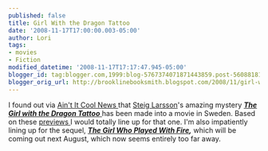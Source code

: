 ```yaml
---
published: false
title: Girl With the Dragon Tattoo
date: '2008-11-17T17:00:00.003-05:00'
author: Lori
tags:
- movies
- Fiction
modified_datetime: '2008-11-17T17:17:47.945-05:00'
blogger_id: tag:blogger.com,1999:blog-5767374071871443859.post-5608818113696642242
blogger_orig_url: http://brooklinebooksmith.blogspot.com/2008/11/girl-with-dragon-tattoo.html
---
```


I found out via <a href="http://www.aintitcool.com/node/39093">Ain't It Cool News </a>that <a href="http://en.wikipedia.org/wiki/Stieg_Larsson">Steig Larsson</a>'s amazing mystery <a href="http://brookline.booksense.com/NASApp/store/Product?s=showproduct&amp;isbn=9780307269751"><strong><em>The Girl with the Dragon Tattoo</em></strong> </a>has been made into a movie in Sweden. Based on these <a href="http://twitchfilm.net/site/view/two-teasers-from-danish-cyber-thriller-man-som-hatar-kvinnor-the-girl-with-/">previews </a>I would totally line up for that one. I'm also impatiently lining up for the sequel, <em><strong><a href="http://brookline.booksense.com/NASApp/store/Product?s=showproduct&amp;isbn=9780307269980">The Girl Who Played With Fire</a>,</strong></em> which will be coming out next August, which now seems entirely too far away.